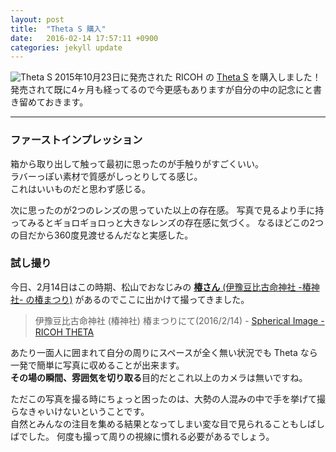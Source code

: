 ```yaml
---
layout: post
title:  "Theta S 購入"
date:   2016-02-14 17:57:11 +0900
categories: jekyll update
---
```


![Theta S](https://lh3.googleusercontent.com/AgtII_QVqlAdB8hoy3-VjHkIEQQBh7OG8Z2UF9F46q1MgGSgpzGlHzrt91mLY1_yA93OqNm1qB7_aQ=w152-h446-no)
2015年10月23日に発売された RICOH の [Theta S](https://theta360.com/ja/about/theta/s.html) を購入しました！
発売されて既に4ヶ月も経ってるので今更感もありますが自分の中の記念にと書き留めておきます。

---

### ファーストインプレッション

箱から取り出して触って最初に思ったのが手触りがすごくいい。  
ラバーっぽい素材で質感がしっとりしてる感じ。  
これはいいものだと思わず感じる。

次に思ったのが2つのレンズの思っていた以上の存在感。
写真で見るより手に持ってみるとギョロギョロっと大きなレンズの存在感に気づく。
なるほどこの2つの目だから360度見渡せるんだなと実感した。

### 試し撮り

今日、2月14日はこの時期、松山でおなじみの [**椿さん** (伊豫豆比古命神社 -椿神社- の椿まつり)](http://www.tubaki.or.jp/003/003_02_00.php) があるのでここに出かけて撮ってきました。

<blockquote data-width="500" data-height="375" class="ricoh-theta-spherical-image" >伊豫豆比古命神社 (椿神社) 椿まつりにて(2016/2/14) - <a href="https://theta360.com/s/jKhds3TZtNEUKzTKPXOjS1Q9M" target="_blank">Spherical Image - RICOH THETA</a></blockquote>
<script async src="https://theta360.com/widgets.js" charset="utf-8"></script>

あたり一面人に囲まれて自分の周りにスペースが全く無い状況でも Theta なら一発で簡単に写真に収めることが出来ます。  
**その場の瞬間、雰囲気を切り取る**目的だとこれ以上のカメラは無いですね。  

ただこの写真を撮る時にちょっと困ったのは、大勢の人混みの中で手を挙げて撮らなきゃいけないということです。  
自然とみんなの注目を集める結果となってしまい変な目で見られることもしばしばでした。
何度も撮って周りの視線に慣れる必要があるでしょう。


